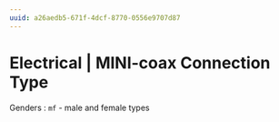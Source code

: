 ```yaml
---
uuid: a26aedb5-671f-4dcf-8770-0556e9707d87
---
```

# Electrical | MINI-coax Connection Type

Genders
: `mf` - male and female types
